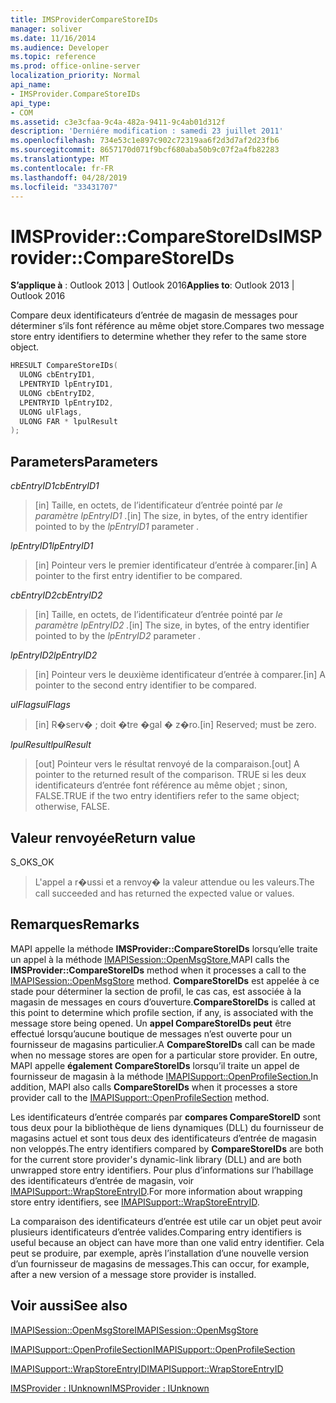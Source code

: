 ```yaml
---
title: IMSProviderCompareStoreIDs
manager: soliver
ms.date: 11/16/2014
ms.audience: Developer
ms.topic: reference
ms.prod: office-online-server
localization_priority: Normal
api_name:
- IMSProvider.CompareStoreIDs
api_type:
- COM
ms.assetid: c3e3cfaa-9c4a-482a-9411-9c4ab01d312f
description: 'Derniére modification : samedi 23 juillet 2011'
ms.openlocfilehash: 734e53c1e897c902c72319aa6f2d3d7af2d23fb6
ms.sourcegitcommit: 8657170d071f9bcf680aba50b9c07f2a4fb82283
ms.translationtype: MT
ms.contentlocale: fr-FR
ms.lasthandoff: 04/28/2019
ms.locfileid: "33431707"
---
```

# <a name="imsprovidercomparestoreids"></a><span data-ttu-id="29235-103">IMSProvider::CompareStoreIDs</span><span class="sxs-lookup"><span data-stu-id="29235-103">IMSProvider::CompareStoreIDs</span></span>

  
  
<span data-ttu-id="29235-104">**S’applique à** : Outlook 2013 | Outlook 2016</span><span class="sxs-lookup"><span data-stu-id="29235-104">**Applies to**: Outlook 2013 | Outlook 2016</span></span> 
  
<span data-ttu-id="29235-105">Compare deux identificateurs d’entrée de magasin de messages pour déterminer s’ils font référence au même objet store.</span><span class="sxs-lookup"><span data-stu-id="29235-105">Compares two message store entry identifiers to determine whether they refer to the same store object.</span></span>
  
```cpp
HRESULT CompareStoreIDs(
  ULONG cbEntryID1,
  LPENTRYID lpEntryID1,
  ULONG cbEntryID2,
  LPENTRYID lpEntryID2,
  ULONG ulFlags,
  ULONG FAR * lpulResult
);
```

## <a name="parameters"></a><span data-ttu-id="29235-106">Parameters</span><span class="sxs-lookup"><span data-stu-id="29235-106">Parameters</span></span>

 <span data-ttu-id="29235-107">_cbEntryID1_</span><span class="sxs-lookup"><span data-stu-id="29235-107">_cbEntryID1_</span></span>
  
> <span data-ttu-id="29235-108">[in] Taille, en octets, de l’identificateur d’entrée pointé par  _le paramètre lpEntryID1_  _._</span><span class="sxs-lookup"><span data-stu-id="29235-108">[in] The size, in bytes, of the entry identifier pointed to by the  _lpEntryID1_ parameter  _._</span></span>
    
 <span data-ttu-id="29235-109">_lpEntryID1_</span><span class="sxs-lookup"><span data-stu-id="29235-109">_lpEntryID1_</span></span>
  
> <span data-ttu-id="29235-110">[in] Pointeur vers le premier identificateur d’entrée à comparer.</span><span class="sxs-lookup"><span data-stu-id="29235-110">[in] A pointer to the first entry identifier to be compared.</span></span>
    
 <span data-ttu-id="29235-111">_cbEntryID2_</span><span class="sxs-lookup"><span data-stu-id="29235-111">_cbEntryID2_</span></span>
  
> <span data-ttu-id="29235-112">[in] Taille, en octets, de l’identificateur d’entrée pointé par  _le paramètre lpEntryID2_  _._</span><span class="sxs-lookup"><span data-stu-id="29235-112">[in] The size, in bytes, of the entry identifier pointed to by the  _lpEntryID2_ parameter  _._</span></span>
    
 <span data-ttu-id="29235-113">_lpEntryID2_</span><span class="sxs-lookup"><span data-stu-id="29235-113">_lpEntryID2_</span></span>
  
> <span data-ttu-id="29235-114">[in] Pointeur vers le deuxième identificateur d’entrée à comparer.</span><span class="sxs-lookup"><span data-stu-id="29235-114">[in] A pointer to the second entry identifier to be compared.</span></span>
    
 <span data-ttu-id="29235-115">_ulFlags_</span><span class="sxs-lookup"><span data-stu-id="29235-115">_ulFlags_</span></span>
  
> <span data-ttu-id="29235-116">[in] R�serv� ; doit �tre �gal � z�ro.</span><span class="sxs-lookup"><span data-stu-id="29235-116">[in] Reserved; must be zero.</span></span>
    
 <span data-ttu-id="29235-117">_lpulResult_</span><span class="sxs-lookup"><span data-stu-id="29235-117">_lpulResult_</span></span>
  
> <span data-ttu-id="29235-118">[out] Pointeur vers le résultat renvoyé de la comparaison.</span><span class="sxs-lookup"><span data-stu-id="29235-118">[out] A pointer to the returned result of the comparison.</span></span> <span data-ttu-id="29235-119">TRUE si les deux identificateurs d’entrée font référence au même objet ; sinon, FALSE.</span><span class="sxs-lookup"><span data-stu-id="29235-119">TRUE if the two entry identifiers refer to the same object; otherwise, FALSE.</span></span>
    
## <a name="return-value"></a><span data-ttu-id="29235-120">Valeur renvoyée</span><span class="sxs-lookup"><span data-stu-id="29235-120">Return value</span></span>

<span data-ttu-id="29235-121">S_OK</span><span class="sxs-lookup"><span data-stu-id="29235-121">S_OK</span></span> 
  
> <span data-ttu-id="29235-122">L'appel a r�ussi et a renvoy� la valeur attendue ou les valeurs.</span><span class="sxs-lookup"><span data-stu-id="29235-122">The call succeeded and has returned the expected value or values.</span></span>
    
## <a name="remarks"></a><span data-ttu-id="29235-123">Remarques</span><span class="sxs-lookup"><span data-stu-id="29235-123">Remarks</span></span>

<span data-ttu-id="29235-124">MAPI appelle la méthode **IMSProvider::CompareStoreIDs** lorsqu’elle traite un appel à la méthode [IMAPISession::OpenMsgStore.](imapisession-openmsgstore.md)</span><span class="sxs-lookup"><span data-stu-id="29235-124">MAPI calls the **IMSProvider::CompareStoreIDs** method when it processes a call to the [IMAPISession::OpenMsgStore](imapisession-openmsgstore.md) method.</span></span> <span data-ttu-id="29235-125">**CompareStoreIDs** est appelée à ce stade pour déterminer la section de profil, le cas cas, est associée à la magasin de messages en cours d’ouverture.</span><span class="sxs-lookup"><span data-stu-id="29235-125">**CompareStoreIDs** is called at this point to determine which profile section, if any, is associated with the message store being opened.</span></span> <span data-ttu-id="29235-126">Un **appel CompareStoreIDs peut** être effectué lorsqu’aucune boutique de messages n’est ouverte pour un fournisseur de magasins particulier.</span><span class="sxs-lookup"><span data-stu-id="29235-126">A **CompareStoreIDs** call can be made when no message stores are open for a particular store provider.</span></span> <span data-ttu-id="29235-127">En outre, MAPI appelle **également CompareStoreIDs** lorsqu’il traite un appel de fournisseur de magasin à la méthode [IMAPISupport::OpenProfileSection.](imapisupport-openprofilesection.md)</span><span class="sxs-lookup"><span data-stu-id="29235-127">In addition, MAPI also calls **CompareStoreIDs** when it processes a store provider call to the [IMAPISupport::OpenProfileSection](imapisupport-openprofilesection.md) method.</span></span> 
  
<span data-ttu-id="29235-128">Les identificateurs d’entrée comparés par **compares CompareStoreID** sont tous deux pour la bibliothèque de liens dynamiques (DLL) du fournisseur de magasins actuel et sont tous deux des identificateurs d’entrée de magasin non veloppés.</span><span class="sxs-lookup"><span data-stu-id="29235-128">The entry identifiers compared by **CompareStoreIDs** are both for the current store provider's dynamic-link library (DLL) and are both unwrapped store entry identifiers.</span></span> <span data-ttu-id="29235-129">Pour plus d’informations sur l’habillage des identificateurs d’entrée de magasin, voir [IMAPISupport::WrapStoreEntryID](imapisupport-wrapstoreentryid.md).</span><span class="sxs-lookup"><span data-stu-id="29235-129">For more information about wrapping store entry identifiers, see [IMAPISupport::WrapStoreEntryID](imapisupport-wrapstoreentryid.md).</span></span>
  
<span data-ttu-id="29235-130">La comparaison des identificateurs d’entrée est utile car un objet peut avoir plusieurs identificateurs d’entrée valides.</span><span class="sxs-lookup"><span data-stu-id="29235-130">Comparing entry identifiers is useful because an object can have more than one valid entry identifier.</span></span> <span data-ttu-id="29235-131">Cela peut se produire, par exemple, après l’installation d’une nouvelle version d’un fournisseur de magasins de messages.</span><span class="sxs-lookup"><span data-stu-id="29235-131">This can occur, for example, after a new version of a message store provider is installed.</span></span> 
  
## <a name="see-also"></a><span data-ttu-id="29235-132">Voir aussi</span><span class="sxs-lookup"><span data-stu-id="29235-132">See also</span></span>



[<span data-ttu-id="29235-133">IMAPISession::OpenMsgStore</span><span class="sxs-lookup"><span data-stu-id="29235-133">IMAPISession::OpenMsgStore</span></span>](imapisession-openmsgstore.md)
  
[<span data-ttu-id="29235-134">IMAPISupport::OpenProfileSection</span><span class="sxs-lookup"><span data-stu-id="29235-134">IMAPISupport::OpenProfileSection</span></span>](imapisupport-openprofilesection.md)
  
[<span data-ttu-id="29235-135">IMAPISupport::WrapStoreEntryID</span><span class="sxs-lookup"><span data-stu-id="29235-135">IMAPISupport::WrapStoreEntryID</span></span>](imapisupport-wrapstoreentryid.md)
  
[<span data-ttu-id="29235-136">IMSProvider : IUnknown</span><span class="sxs-lookup"><span data-stu-id="29235-136">IMSProvider : IUnknown</span></span>](imsprovideriunknown.md)


